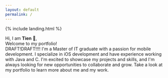```yaml
---
layout: default
permalink: /
---
```


{% include landing.html %}

Hi, I am **Tien** :wave:,<br>
Welcome to my portfolio!<br>
DRAFT!DRAFT!!!!
I'm a Master of IT graduate with a passion for mobile development. I specialize in iOS development and have experience working with Java and C. I'm excited to showcase my projects and skills, and I'm always looking for new opportunities to collaborate and grow. Take a look at my portfolio to learn more about me and my work.
